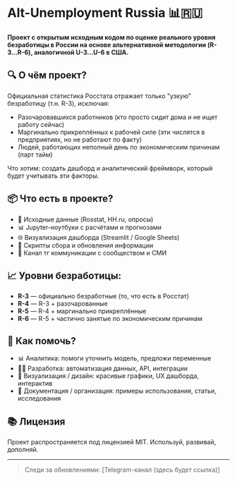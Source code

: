 
# Alt-Unemployment Russia 📊🇷🇺

**Проект с открытым исходным кодом по оценке реального уровня безработицы в России на основе альтернативной методологии (R-3...R-6), аналогичной U-3...U-6 в США.**

## 🔍 О чём проект?

Официальная статистика Росстата отражает только "узкую" безработицу (т.н. R-3), исключая:
- Разочаровавшихся работников (кто просто сидит дома и не ищет работу сейчас)
- Маргинально прикреплённых к рабочей силе (эти числятся в предприятиях, но не работают по факту)
- Людей, работающих неполный день по экономическим причинам (парт тайм)

Что хотим: создать дашборд и аналитический фреймворк, который будет учитывать эти факторы.

## 📦 Что есть в проекте?

- 📁 Исходные данные (Rosstat, HH.ru, опросы)
- 📊 Jupyter-ноутбуки с расчётами и прогнозами
- 🌐 Визуализация дашборда (Streamlit / Google Sheets)
- 🤖 Скрипты сбора и обновления информации
- 📢 Канал тг коммуникации с сообществом и СМИ

## 📈 Уровни безработицы:

- **R-3** — официально безработные (то, что есть в Росстат)
- **R-4** — R-3 + разочарованные
- **R-5** — R-4 + маргинально прикреплённые
- **R-6** — R-5 + частично занятые по экономическим причинам

## 🚀 Как помочь?

- 📊 Аналитика: помоги уточнить модель, предложи переменные
- 🧑‍💻 Разработка: автоматизация данных, API, интеграции
- 🎨 Визуализация / дизайн: красивые графики, UX дашборда, интерактив
- 📝 Документация / организация: примеры использования, статьи, исследования

## 📚 Лицензия

Проект распространяется под лицензией MIT. Используй, развивай, дополняй.

---

> Следи за обновлениями: [Telegram-канал (здесь будет ссылка)]
